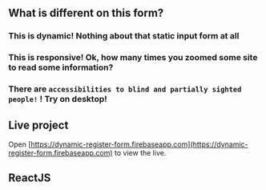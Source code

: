 ## What is different on this form?
### This is dynamic! Nothing about that static input form at all
### This is responsive! Ok, how many times you zoomed some site to read some information?
### There are `accessibilities to blind and partially sighted people!` ! Try on desktop!


## Live project
Open [https://dynamic-register-form.firebaseapp.com](https://dynamic-register-form.firebaseapp.com) to view the live.


## ReactJS

